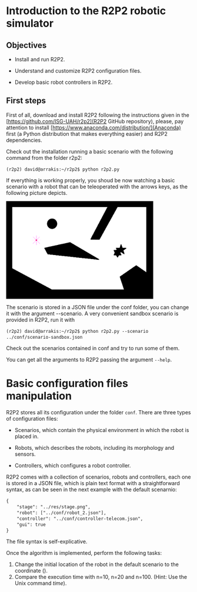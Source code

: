 # Introduction to the R2P2 robotic simulator

## Objectives

* Install and run R2P2.

* Understand and customize R2P2 configuration files.

* Develop basic robot controllers in R2P2.

## First steps

First of all, download and install R2P2 following the instructions given in the [https://github.com/ISG-UAH/r2p2](R2P2 GitHub repository), please, pay attention to install [https://www.anaconda.com/distribution/](Anaconda) first (a Python distribution that makes everything easier) and R2P2 dependencies. 

Check out the installation running a basic scenario with the following command from the folder r2p2:

```
(r2p2) david@arrakis:~/r2p2$ python r2p2.py
```

If everything is working properly, you shoud be now watching a basic scenario with a robot that can be teleoperated with the arrows keys, as the following picture depicts.

<img align="center" src="r2p2-stage.png" width="400">

The scenario is stored in a JSON file under the conf folder, you can change it with the argument --scenario. A very convenient sandbox scenario is provided in R2P2, run it with

```
(r2p2) david@arrakis:~/r2p2$ python r2p2.py --scenario ../conf/scenario-sandbox.json
```
Check out the scenarios contained in conf and try to run some of them.

You can get all the arguments to R2P2 passing the argument ```--help```.

# Basic configuration files manipulation

R2P2 stores all its configuration under the folder ```conf```. There are three types of configuration files:

- Scenarios, which contain the physical environment in which the robot is placed in.

- Robots, which describes the robots, including its morphology and sensors.

- Controllers, which configures a robot controller.

R2P2 comes with a collection of scenarios, robots and controllers, each one is stored in a JSON file, which is plain text format with a straightforward syntax, as can be seen in the next example with the default scenarnio:

```
{
	"stage": "../res/stage.png",
	"robot": ["../conf/robot_2.json"],
	"controller": "../conf/controller-telecom.json",
	"gui": true
}

```

The file syntax is self-explicative.

Once the algorithm is implemented, perform the following tasks:

1. Change the initial location of the robot in the default scenario to the coordinate ().
2. Compare the execution time with n=10, n=20 and n=100. (Hint: Use the Unix command *time*).
